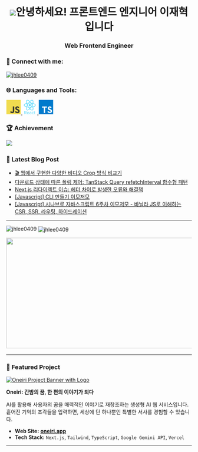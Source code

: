 <h1 align="center"><a href="https://www.gautamkrishnar.com/"><img src="https://media.giphy.com/media/hvRJCLFzcasrR4ia7z/giphy.gif" width="5%"></a>안녕하세요! 프론트엔드 엔지니어 이재혁 입니다 </h1>
<h3 align="center">Web Frontend Engineer</h3>

<h3 align="left">🤝 Connect with me:</h3>
<p align="left">
<a href="https://linkedin.com/in/jhlee0409" target="blank"><img align="center" src="https://raw.githubusercontent.com/rahuldkjain/github-profile-readme-generator/master/src/images/icons/Social/linked-in-alt.svg" alt="jhlee0409" height="30" width="40" /></a>
</p>

<h3 align="left">🌐 Languages and Tools:</h3>
<p align="left"> <a href="https://developer.mozilla.org/en-US/docs/Web/JavaScript" target="_blank" rel="noreferrer"> <img src="https://raw.githubusercontent.com/devicons/devicon/master/icons/javascript/javascript-original.svg" alt="javascript" width="40" height="40"/> </a> <a href="https://reactjs.org/" target="_blank" rel="noreferrer"> <img src="https://raw.githubusercontent.com/devicons/devicon/master/icons/react/react-original-wordmark.svg" alt="react" width="40" height="40"/> </a> <a href="https://www.typescriptlang.org/" target="_blank" rel="noreferrer"> <img src="https://raw.githubusercontent.com/devicons/devicon/master/icons/typescript/typescript-original.svg" alt="typescript" width="40" height="40"/> </a> </p>

<h3 align="left"> 🏆 Achievement </h3>

<div>
  <a href="https://hhpluscertificateofcompletion.oopy.io/">
  <img src="https://static.spartacodingclub.kr/hanghae99/plus/completion/badge_black.svg" />
</a>
</div>

<h3 align="left">📕 Latest Blog Post</h3>

<!-- BLOG-POST-LIST:START -->
- [🎬 웹에서 구현한 다양한 비디오 Crop 방식 비교기](https://www.devunpacker.com/blog/react-compare-video-crop-methods)
- [다운로드 상태에 따른 폴링 제어: TanStack Query refetchInterval 함수형 패턴](https://www.devunpacker.com/blog/tanstack-query-refetchinterval-polling-control)
- [Next.js 리다이렉트 이슈: 헤더 차이로 발생한 오류와 해결책](https://www.devunpacker.com/blog/nextjs-solving-redirect-header-issues)
- [[Javascript] CLI 만들기 이모저모](https://www.devunpacker.com/blog/javascript-make-cli)
- [[Javascript] 시나브로 자바스크립트 6주차 이모저모 - 바닐라 JS로 이해하는 CSR, SSR, 라우팅, 하이드레이션](https://www.devunpacker.com/blog/javascript-sinabro-js-week-6)
<!-- BLOG-POST-LIST:END -->

---

<p><img align="left" src="https://github-readme-stats.vercel.app/api/top-langs?username=jhlee0409&show_icons=true&locale=en&layout=compact" alt="jhlee0409" /></p>

<p>&nbsp;<img align="center" src="https://github-readme-stats.vercel.app/api?username=jhlee0409&show_icons=true&locale=en" alt="jhlee0409" /></p>

<p><a href="https://github.com/devxb/gitanimals">
<img
  src="https://render.gitanimals.org/farms/jhlee0409"
  width="600"
  height="300"
/>
</a></p>

---

<h3 align="left">📌 Featured Project</h3>

<a href="https://www.oneiri.app" target="_blank"><img src="https://www.oneiri.app/oneiri_logo.png" alt="Oneiri Project Banner with Logo" width="8%"/></a>

**Oneiri: 간밤의 꿈, 한 편의 이야기가 되다**

AI를 활용해 사용자의 꿈을 매력적인 이야기로 재창조하는 생성형 AI 웹 서비스입니다. 흩어진 기억의 조각들을 입력하면, 세상에 단 하나뿐인 특별한 서사를 경험할 수 있습니다. 

*   **Web Site:** **[oneiri.app](https://www.oneiri.app)**
*   **Tech Stack:** `Next.js`, `Tailwind`, `TypeScript`, `Google Gemini API`, `Vercel`
---





